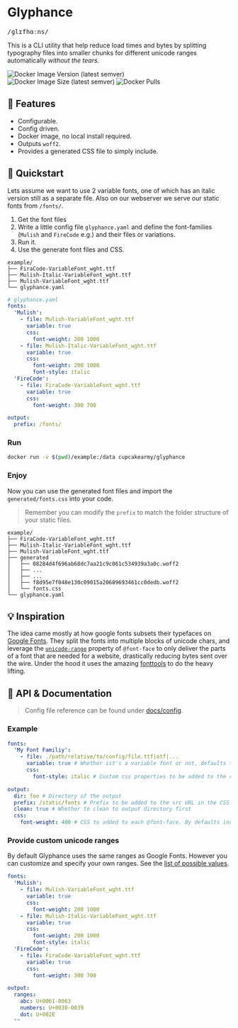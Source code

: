 # Glyphance

<kbd>/ɡlɪfhɑːns/</kdb>

This is a CLI utility that help reduce load times and bytes by splitting typography files into smaller chunks for different unicode ranges automatically _without the tears_.

![Docker Image Version (latest semver)](https://img.shields.io/docker/v/cupcakearmy/glyphance?sort=semver&style=flat-square)
![Docker Image Size (latest semver)](https://img.shields.io/docker/image-size/cupcakearmy/glyphance?sort=semver&style=flat-square)
![Docker Pulls](https://img.shields.io/docker/pulls/cupcakearmy/glyphance?style=flat-square)

## 🌈 Features

- Configurable.
- Config driven.
- Docker image, no local install required.
- Outputs `woff2`.
- Provides a generated CSS file to simply include.

## 🚀 Quickstart

Lets assume we want to use 2 variable fonts, one of which has an italic version still as a separate file. Also on our webserver we serve our static fonts from `/fonts/`.

1. Get the font files
2. Write a little config file `glyphance.yaml` and define the font-families (`Mulish` and `FireCode` e.g.) and their files or variations.
3. Run it.
4. Use the generate font files and CSS.

```
example/
├── FiraCode-VariableFont_wght.ttf
├── Mulish-Italic-VariableFont_wght.ttf
├── Mulish-VariableFont_wght.ttf
└── glyphance.yaml
```

```yaml
# glyphance.yaml
fonts:
  'Mulish':
    - file: Mulish-VariableFont_wght.ttf
      variable: true
      css:
        font-weight: 200 1000
    - file: Mulish-Italic-VariableFont_wght.ttf
      variable: true
      css:
        font-weight: 200 1000
        font-style: italic
  'FireCode':
    - file: FiraCode-VariableFont_wght.ttf
      variable: true
      css:
        font-weight: 300 700

output:
  prefix: /fonts/
```

### Run

```bash
docker run -v $(pwd)/example:/data cupcakearmy/glyphance
```

### Enjoy

Now you can use the generated font files and import the `generated/fonts.css` into your code.

> Remember you can modify the `prefix` to match the folder structure of your static files.

```
example/
├── FiraCode-VariableFont_wght.ttf
├── Mulish-Italic-VariableFont_wght.ttf
├── Mulish-VariableFont_wght.ttf
├── generated
│   ├── 08284d4f696ab68dc7aa21c9c061c534939a3a0c.woff2
│   ├── ...
│   ├── ...
│   ├── f8d95e7f048e130c09015a20689693461cc0dedb.woff2
│   └── fonts.css
└── glyphance.yaml
```

## 💡 Inspiration

The idea came mostly at how google fonts subsets their typefaces on [Google Fonts](https://fonts.google.com).
They split the fonts into multiple blocks of unicode chars, and leverage the [`unicode-range`](https://developer.mozilla.org/en-US/docs/Web/CSS/@font-face/unicode-range) property of `@font-face` to only deliver the parts of a font that are needed for a website, drastically reducing bytes sent over the wire.
Under the hood it uses the amazing [fonttools](https://github.com/fonttools/fonttools) to do the heavy lifting.

## 📖 API & Documentation

> Config file reference can be found under [docs/config](./docs/config/).

### Example

```yaml
fonts:
  'My Font Familiy':
    - file: ./path/relative/to/config/file.ttf|otf|...
      variable: true # Whether ist's a variable font or not, defaults to false
      css:
        font-style: italic # Custom css properties to be added to the css

output:
  dir: foo # Directory of the output
  prefix: /static/fonts # Prefix to be added to the src URL in the CSS
  clean: true # Whether to clean to output directory first
  css:
    font-weight: 400 # CSS to added to each @font-face. By defaults includes swap, normal weight and style
```

### Provide custom unicode ranges

By default Glyphance uses the same ranges as Google Fonts. However you can customize and specify your own ranges. See the [list of possible values](https://en.wikipedia.org/wiki/List_of_Unicode_characters).

```yaml
fonts:
  'Mulish':
    - file: Mulish-VariableFont_wght.ttf
      variable: true
      css:
        font-weight: 200 1000
    - file: Mulish-Italic-VariableFont_wght.ttf
      variable: true
      css:
        font-weight: 200 1000
        font-style: italic
  'FireCode':
    - file: FiraCode-VariableFont_wght.ttf
      variable: true
      css:
        font-weight: 300 700

output:
  ranges:
    abc: U+0061-0063
    numbers: U+0030-0039
    dot: U+002E
  ""
```
